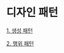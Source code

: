 # 디자인 패턴
[1. 생성 패턴](https://github.com/kswdev/design-pattern/tree/master/creational)


[2. 행위 패턴](https://github.com/kswdev/design-pattern/tree/master/Behavioral)
